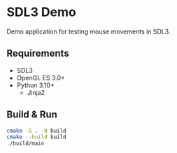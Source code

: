 # SDL3 Demo
Demo application for testing mouse movements in SDL3.

## Requirements
* SDL3
* OpenGL ES 3.0+
* Python 3.10+
  * Jinja2

## Build & Run
```sh
cmake -S . -B build
cmake --build build
./build/main
```
